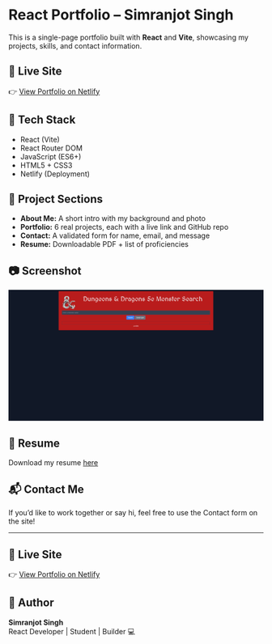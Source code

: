 # React Portfolio – Simranjot Singh

This is a single-page portfolio built with **React** and **Vite**, showcasing my projects, skills, and contact information.

## 🚀 Live Site

👉 [View Portfolio on Netlify](https://shiny-alpaca-b095bb.netlify.app)

## 🧠 Tech Stack

- React (Vite)
- React Router DOM
- JavaScript (ES6+)
- HTML5 + CSS3
- Netlify (Deployment)

## 📁 Project Sections

- **About Me:** A short intro with my background and photo
- **Portfolio:** 6 real projects, each with a live link and GitHub repo
- **Contact:** A validated form for name, email, and message
- **Resume:** Downloadable PDF + list of proficiencies

## 📷 Screenshot

![Portfolio Screenshot](./src/assets/project1.png)

## 📄 Resume

Download my resume [here](./public/resume.pdf)

## 📬 Contact Me

If you’d like to work together or say hi, feel free to use the Contact form on the site!

---

## 🚀 Live Site

👉 [View Portfolio on Netlify](https://shiny-alpaca-b095bb.netlify.app)


## 📌 Author

**Simranjot Singh**  
React Developer | Student | Builder 💻
